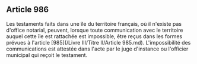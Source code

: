 Article 986
----
Les testaments faits dans une île du territoire français, où il n'existe pas
d'office notarial, peuvent, lorsque toute communication avec le territoire
auquel cette île est rattachée est impossible, être reçus dans les formes
prévues à l'article [985](/Livre III/Titre II/Article 985.md). L'impossibilité des communications est attestée dans
l'acte par le juge d'instance ou l'officier municipal qui reçoit le testament.
